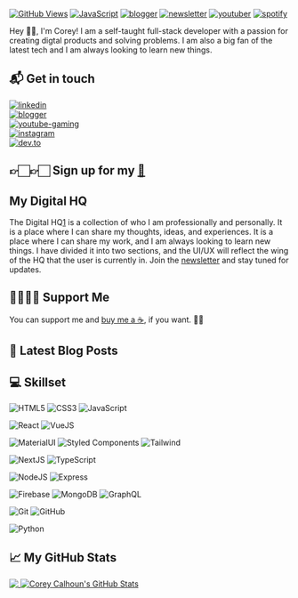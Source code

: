 

[![GitHub Views](https://komarev.com/ghpvc/?username=corey-calhoun&color=FAC151)][1]
[![JavaScript](https://img.shields.io/badge/JavaScript-Fan-FAC151.svg?logo=javascript&logoWidth=20)](https://github.com/corey-calhoun)
[![blogger](https://img.shields.io/badge/Blogger-Follow%20Me-FAC151.svg?logo=hashnode&logoWidth=20)][3]
[![newsletter](https://img.shields.io/badge/Newsletter-subscribe-%23FAC151.svg?logo=gmail&logoWidth=20)][4]
[![youtuber](https://img.shields.io/badge/YouTuber-Follow%20Me-FAC151.svg?logo=youtube&logoWidth=20)][7]
[![spotify](https://img.shields.io/badge/Spotify-1ED760?logo=spotify&logoColor=white
)][11]

Hey 👋🏻, I'm Corey! I am a self-taught full-stack developer with a passion for creating digtal products and solving problems. I am also a big fan of the latest tech and I am always looking to learn new things. 

## 📬 Get in touch

<!-- Web: [calhouncorey.me][1] <br/> -->
[![linkedin](https://img.shields.io/badge/LinkedIn-0077B5?logo=linkedin&logoColor=white
)][2]<br/>
[![blogger](https://img.shields.io/badge/Blogger-FF5722?logo=blogger&logoColor=white
)][3]<br/>
[![youtube-gaming](https://img.shields.io/badge/YouTube_Gaming-FF0000?logo=youtube-gaming&logoColor=white&logoWidth=20)][7]<br/>
[![instagram](https://img.shields.io/badge/Instagram-E4405F?logo=instagram&logoColor=white
)][6]<br/>
[![dev.to](https://img.shields.io/badge/dev.to-0A0A0A?logo=dev.to&logoColor=white
)][8]

## 👉🏻👉🏻 Sign up for my [📧][4]

##   My Digital HQ

The Digital HQ[1] is a collection of who I am professionally and personally. It is a place where I can share my thoughts, ideas, and experiences. It is a place where I can share my work, and I am always looking to learn new things. I have divided it into two sections, and the UI/UX will reflect the wing of the HQ that the user is currently in. Join the [newsletter][4] and stay tuned for updates.



## 🤜🏻🤛🏻 Support Me

You can support me and [buy me a ☕][5], if you want. 🙏🏻


## 📕 Latest Blog Posts

<!-- BLOG-POST-LIST:START -->

<!-- BLOG-POST-LIST:END -->


<!--START_SECTION:skillset-->
## 💻 Skillset

![HTML5](https://img.shields.io/badge/HTML5-E34F26?logo=html5&logoColor=white&logoWidth=20)
![CSS3](https://img.shields.io/badge/CSS3-1572B6?logo=css3&logoColor=white&logoWidth=20)
![JavaScript](https://img.shields.io/badge/JavaScript-F7DF1E.svg?logo=javascript&logoColor=black&logoWidth=20)

![React](https://img.shields.io/badge/React-20232A?logo=react&logoColor=61DAFB&logoWidth=20)
![VueJS](https://img.shields.io/badge/VueJS-35495E.svg?logo=vue.js&logoWidth=20)

![MaterialUI](https://img.shields.io/badge/Material--UI-0081CB.svg?logo=material-ui&logoWidth=20)
![Styled Components](https://img.shields.io/badge/Styled-Components-DB7093.svg?logo=styled-components&logoWidth=20)
![Tailwind](https://img.shields.io/badge/Tailwind-fcf7f7.svg?logo=tailwindcss&logoWidth=20)

![NextJS](https://img.shields.io/badge/NextJS-20232A.svg?logo=next.js&logoColor=next.js&logoWidth=20)
![TypeScript](https://img.shields.io/badge/TypeScript-007ACC.svg?logo=typescript&logoColor=white&logoWidth=20)

![NodeJS](https://img.shields.io/badge/NodeJS-AC151.svg?logo=nodejs&logoWidth=20)
![Express](https://img.shields.io/badge/Express-404D59.svg?logo=express&logoWidth=20)

![Firebase](https://img.shields.io/badge/Firebase-fcf7f7.svg?logo=firebase&logoWidth=20)
![MongoDB](https://img.shields.io/badge/MongoDB-4EA94B?logo=mongodb&logoColor=white&logoWidth=20)
![GraphQL](https://img.shields.io/badge/GraphQL-171e26.svg?logo=graphql&logoColor=e00097&logoWidth=20)

![Git](https://img.shields.io/badge/Git-fcf7f7.svg?logo=git&logoWidth=20)
![GitHub](https://img.shields.io/badge/GitHub-100000?logo=github&logoColor=white&logoWidth=20)

![Python](https://img.shields.io/badge/Python-14354C?logo=python&logoColor=white&logoWidth=20)



<!--END_SECTION:skillset>


<!--END_SECTION:activity-->

## &#x1f4c8; My GitHub Stats

<a href="https://github.com/corey-calhoun/corey-calhoun">
  <img align="top" src="https://github-readme-stats.vercel.app/api/top-langs/?username=corey-calhoun&hide=java,html&title_color=000000&text_color=000000" />
</a>
<a href="https://github.com/corey-calhoun/corey-calhoun">
  <img align="top" src="https://github-readme-stats.vercel.app/api?username=corey-calhoun&show_icons=true&line_height=27&count_private=true&title_color=000000&text_color=000000&icon_color=FAC051" alt="Corey Calhoun's GitHub Stats" />
</a>


<!---START_SECTION:external_links-->

[1]: https://calhouncorey.me
[2]: https://www.linkedin.com/in/corey-calhoun573
[3]: https://blog.calhouncorey.me
[4]: https://newsletter.calhouncorey.me?utm_source=
[5]: https://www.buymeacoffee.com/calhouncorey
[6]: https://dev.to/trashpanda
[7]: youtube.com/channel/UCVMKNvi1SC-GWAEILdkF1XQ
[8]: instagram.com/chilltrashpanda
[9]: youtube.com/c/TheFighterAndTheKid
[10]: youtube.com/c/Fireship
[11]: open.spotify.com/user/m72dfz2t2mi9g65dq1vio8msx?si=ae0b0cfbee1a4cee


<!--END_SECTION:external_links>